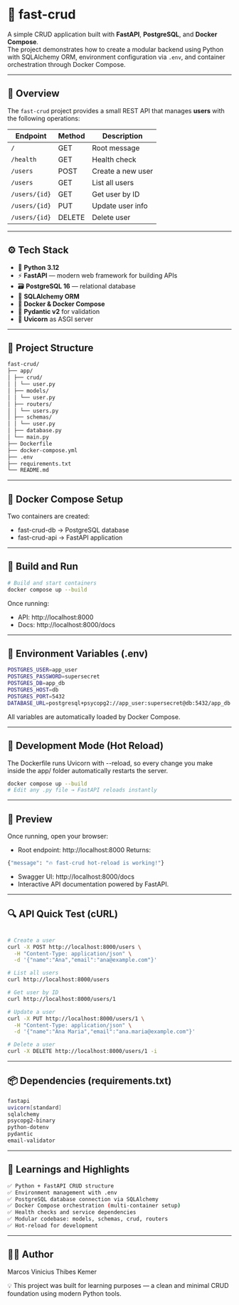 # 🐳 fast-crud

A simple CRUD application built with **FastAPI**, **PostgreSQL**, and **Docker Compose**.  
The project demonstrates how to create a modular backend using Python with SQLAlchemy ORM, environment configuration via `.env`, and container orchestration through Docker Compose.

---

## 📘 Overview

The `fast-crud` project provides a small REST API that manages **users** with the following operations:

| Endpoint | Method | Description |
|-----------|--------|-------------|
| `/` | GET | Root message |
| `/health` | GET | Health check |
| `/users` | POST | Create a new user |
| `/users` | GET | List all users |
| `/users/{id}` | GET | Get user by ID |
| `/users/{id}` | PUT | Update user info |
| `/users/{id}` | DELETE | Delete user |

---

## ⚙️ Tech Stack

- 🐍 **Python 3.12**
- ⚡ **FastAPI** — modern web framework for building APIs
- 🗃️ **PostgreSQL 16** — relational database
- 🧱 **SQLAlchemy ORM**
- 🐳 **Docker & Docker Compose**
- 🧩 **Pydantic v2** for validation
- 🧠 **Uvicorn** as ASGI server

---

## 🧩 Project Structure

```bash
fast-crud/
├── app/
│ ├── crud/
│ │ └── user.py
│ ├── models/
│ │ └── user.py
│ ├── routers/
│ │ └── users.py
│ ├── schemas/
│ │ └── user.py
│ ├── database.py
│ └── main.py
├── Dockerfile
├── docker-compose.yml
├── .env
├── requirements.txt
└── README.md
```

---

## 🐳 Docker Compose Setup

Two containers are created:

- fast-crud-db → PostgreSQL database
- fast-crud-api → FastAPI application

---

## 🧱 Build and Run
```bash
# Build and start containers
docker compose up --build
```

Once running:

- API: http://localhost:8000
- Docs: http://localhost:8000/docs

---

## 🔐 Environment Variables (.env)
```bash
POSTGRES_USER=app_user
POSTGRES_PASSWORD=supersecret
POSTGRES_DB=app_db
POSTGRES_HOST=db
POSTGRES_PORT=5432
DATABASE_URL=postgresql+psycopg2://app_user:supersecret@db:5432/app_db
```
All variables are automatically loaded by Docker Compose.

---

## 🔁 Development Mode (Hot Reload)

The Dockerfile runs Uvicorn with --reload,
so every change you make inside the app/ folder automatically restarts the server.

```bash
docker compose up --build
# Edit any .py file → FastAPI reloads instantly
```

---

## 🚀 Preview

Once running, open your browser:
- Root endpoint: http://localhost:8000
  Returns:
```bash
{"message": "🔥 fast-crud hot-reload is working!"}
```

- Swagger UI: http://localhost:8000/docs
- Interactive API documentation powered by FastAPI.


---

## 🔍 API Quick Test (cURL)
```bash

# Create a user
curl -X POST http://localhost:8000/users \
  -H "Content-Type: application/json" \
  -d '{"name":"Ana","email":"ana@example.com"}'

# List all users
curl http://localhost:8000/users

# Get user by ID
curl http://localhost:8000/users/1

# Update a user
curl -X PUT http://localhost:8000/users/1 \
  -H "Content-Type: application/json" \
  -d '{"name":"Ana Maria","email":"ana.maria@example.com"}'

# Delete a user
curl -X DELETE http://localhost:8000/users/1 -i
```

---

## 📦 Dependencies (requirements.txt)
```bash
fastapi
uvicorn[standard]
sqlalchemy
psycopg2-binary
python-dotenv
pydantic
email-validator
```

---

## 📘 Learnings and Highlights
```bash
✅ Python + FastAPI CRUD structure
✅ Environment management with .env
✅ PostgreSQL database connection via SQLAlchemy
✅ Docker Compose orchestration (multi-container setup)
✅ Health checks and service dependencies
✅ Modular codebase: models, schemas, crud, routers
✅ Hot-reload for development
```

---

## 🧑‍💻 Author

Marcos Vinicius Thibes Kemer

💡 This project was built for learning purposes —
a clean and minimal CRUD foundation using modern Python tools.
